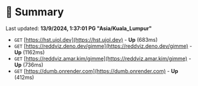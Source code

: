 # 📖 Summary
Last updated: **13/9/2024, 1:37:01 PG "Asia/Kuala_Lumpur"**

- `GET` [https://hst.ujol.dev](https://hst.ujol.dev) - **Up** (683ms)
- `GET` [https://reddviz.deno.dev/gimme](https://reddviz.deno.dev/gimme) - **Up** (1162ms)
- `GET` [https://reddviz.amar.kim/gimme](https://reddviz.amar.kim/gimme) - **Up** (736ms)
- `GET` [https://dumb.onrender.com](https://dumb.onrender.com) - **Up** (412ms)
